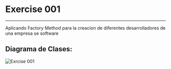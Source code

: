 # Exercise 001
----------
Aplicando Factory Method para la creacion de diferentes desarrolladores de una empresa se software

Diagrama de Clases:
----------
![Exrcise 001](https://user-images.githubusercontent.com/41464891/209205329-3e59f6ef-4a41-4c60-b371-e2c132845e4c.png)
